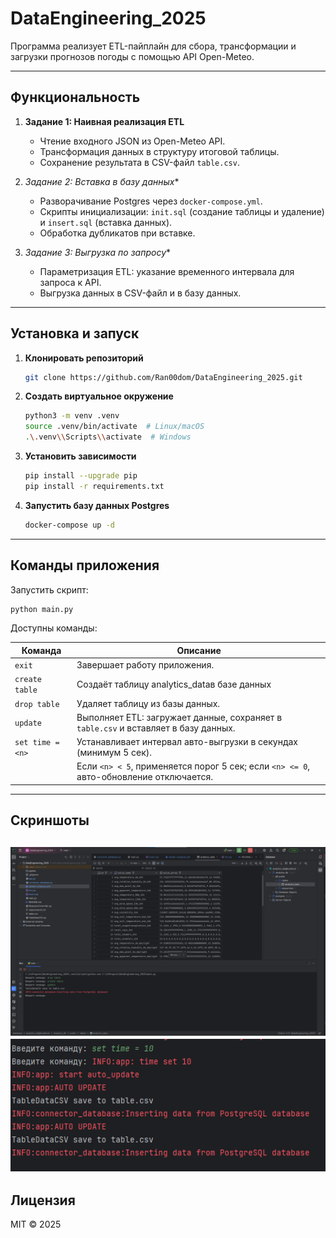 # DataEngineering\_2025

Программа реализует ETL-пайплайн для сбора, трансформации и загрузки прогнозов погоды с помощью API Open-Meteo.

---

## Функциональность

1. **Задание 1: Наивная реализация ETL**

   * Чтение входного JSON из Open-Meteo API.
   * Трансформация данных в структуру итоговой таблицы.
   * Сохранение результата в CSV-файл `table.csv`.

2. **Задание 2*: Вставка в базу данных*\*

   * Разворачивание Postgres через `docker-compose.yml`.
   * Скрипты инициализации: `init.sql` (создание таблицы и удаление) и `insert.sql` (вставка данных).
   * Обработка дубликатов при вставке.

3. **Задание 3*: Выгрузка по запросу*\*

   * Параметризация ETL: указание временного интервала для запроса к API.
   * Выгрузка данных в CSV-файл и в базу данных.

---

## Установка и запуск

1. **Клонировать репозиторий**

   ```bash
   git clone https://github.com/Ran00dom/DataEngineering_2025.git
   ```

2. **Создать виртуальное окружение**

   ```bash
   python3 -m venv .venv
   source .venv/bin/activate  # Linux/macOS
   .\.venv\\Scripts\\activate  # Windows
   ```

3. **Установить зависимости**

   ```bash
   pip install --upgrade pip
   pip install -r requirements.txt
   ```

4. **Запустить базу данных Postgres**

   ```bash
   docker-compose up -d
   ```

---

## Команды приложения

Запустить скрипт:

```bash
python main.py
```

Доступны команды:

| Команда          | Описание                                                                               |
| ---------------- | -------------------------------------------------------------------------------------- |
| `exit`           | Завершает работу приложения.                                                           |
| `create table`   | Создаёт таблицу analytics_dataв базе данных                                            |
| `drop table`     | Удаляет таблицу из базы данных.                                                        |
| `update`         | Выполняет ETL: загружает данные, сохраняет в `table.csv` и вставляет в базу данных.    |
| `set time = <n>` | Устанавливает интервал авто-выгрузки в секундах (минимум 5 сек).                       |
|                  | Если `<n> < 5`, применяется порог 5 сек; если `<n> <= 0`, авто-обновление отключается. |

---

## Скриншоты

![Таблица в базе данных](screenshots/table_data.png)
![Работа авто-выгрузки](screenshots/auto_update.png)
---

## Лицензия

MIT © 2025

